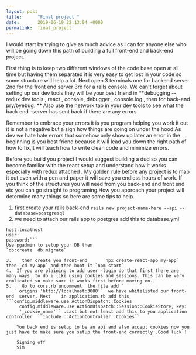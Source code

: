 ```yaml
---
layout: post
title:      "Final project "
date:       2019-06-19 22:13:04 +0000
permalink:  final_project
---
```


 I would start by trying to give as much advice as  I can for anyone else who will be going down this path of building a full front-end and back-end project.

First thing is to keep two different  windows of the code base open at all time but having them separated it is very easy to get lost in your code so some structure will help a lot. Next open 
  3 terminals  one for backend server  2nd for the front end server 3rd for a rails console.
We can't forget about setting up our dev tools they will be your best friend in   **debugging -- redux dev tools , react , console, debugger , console.log , then for back-end  pry/byebug. **  Also use the network tab in your dev tools to see what the back end -server has sent back if there are any errors 

Remember to  embrace your errors it is you program helping you work it out  it is not a negative but a sign how things are going on under the hood.As dev we hate hate errors that somehow only show up later  an error in the beginning is you best friend because it will lead you down the right path of how to fix,It will teach how to write clean code and minimize errors. 

 Before you build you project I would suggest  building  a dud so you can become familiar with the react setup and understand how it works especially with redux attached . My golden rule before any project is to map it out even with a pen and paper it will save you endless hours of work.  If  you  think of the structures you will need from you back-end and front end etc you can go straight to programing.How you approach your project will determine many things so here are some tips to help.


1.  first create your rails back-end `rails new project-name-here --api --database=postgresql` 
2.  we need to attach our rails app to postgres add this to  database.yml  
```database: your app
host:localhost 
user: 
password:```
Use pgadmin to setup your DB then  
`db:create  db:migrate`
 
3.    then create you front-end      `npx create-react-app my-app` then `cd my-app` and then boot it `npm start`
4.  If you are plaining to add user -login do that first there are many ways  to do i like using cookies and sessions. This can be very comlicated so make sure it works first before moving on.
5.    Go to cors.rb uncomment  the file add `
   ` origins 'http://localhost:3000'`  we have whitelisted our front-end  server. Next    in application.rb add this ```config.middleware.use ActionDispatch::Cookies
     config.middleware.use ActionDispatch::Session::CookieStore, key:
     '_cookie_name'`` .Last but not least add this to you application controller  ``include ::ActionController::Cookies``
		 
	You back end is setup to be an api and also accept cookies now you just have to make sure you setup the front-end correctly .Good luck !
	
	Signing off 
	Sim 
   
